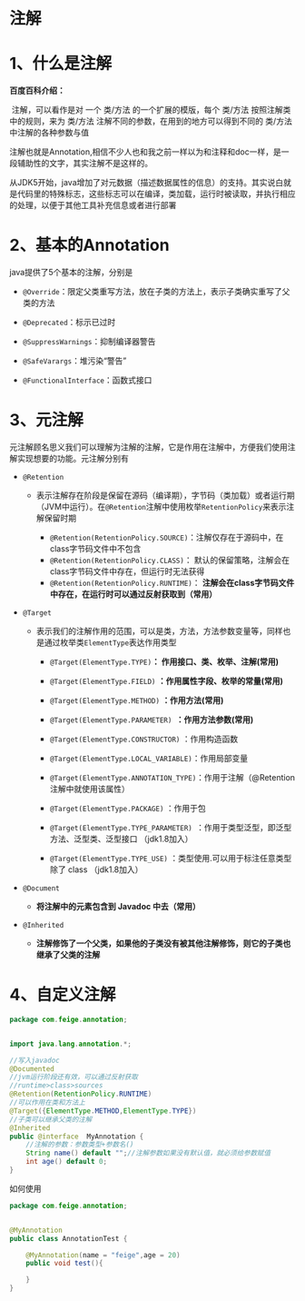 # 注解

# 1、什么是注解

**百度百科介绍：**

​	注解，可以看作是对 一个 类/方法 的一个扩展的模版，每个 类/方法 按照注解类中的规则，来为 类/方法 注解不同的参数，在用到的地方可以得到不同的 类/方法 中注解的各种参数与值

注解也就是Annotation,相信不少人也和我之前一样以为和注释和doc一样，是一段辅助性的文字，其实注解不是这样的。

从JDK5开始，java增加了对元数据（描述数据属性的信息）的支持。其实说白就是代码里的特殊标志，这些标志可以在编译，类加载，运行时被读取，并执行相应的处理，以便于其他工具补充信息或者进行部署

# 2、基本的Annotation

java提供了5个基本的注解，分别是

- `@Override`：限定父类重写方法，放在子类的方法上，表示子类确实重写了父类的方法

- `@Deprecated`：标示已过时

- `@SuppressWarnings`：抑制编译器警告

- `@SafeVarargs`：堆污染“警告”

- `@FunctionalInterface`：函数式接口

# 3、元注解

元注解顾名思义我们可以理解为注解的注解，它是作用在注解中，方便我们使用注解实现想要的功能。元注解分别有

- `@Retention `

  - 表示注解存在阶段是保留在源码（编译期），字节码（类加载）或者运行期（JVM中运行）。在`@Retention`注解中使用枚举`RetentionPolicy`来表示注解保留时期

     - `@Retention(RetentionPolicy.SOURCE)`：注解仅存在于源码中，在class字节码文件中不包含
     - `@Retention(RetentionPolicy.CLASS)`： 默认的保留策略，注解会在class字节码文件中存在，但运行时无法获得
     - `@Retention(RetentionPolicy.RUNTIME)`： **注解会在class字节码文件中存在，在运行时可以通过反射获取到（常用）**

- `@Target`

	- 表示我们的注解作用的范围，可以是类，方法，方法参数变量等，同样也是通过枚举类`ElementType`表达作用类型

		- `@Target(ElementType.TYPE)`**： 作用接口、类、枚举、注解(常用)**

		- `@Target(ElementType.FIELD)` **：作用属性字段、枚举的常量(常用)**

		- `@Target(ElementType.METHOD)` **：作用方法(常用)**

		- `@Target(ElementType.PARAMETER) `**：作用方法参数(常用)**

		- `@Target(ElementType.CONSTRUCTOR)` ：作用构造函数

		- `@Target(ElementType.LOCAL_VARIABLE)`：作用局部变量

		- `@Target(ElementType.ANNOTATION_TYPE)`：作用于注解（@Retention注解中就使用该属性）

		- `@Target(ElementType.PACKAGE)` ：作用于包

		- `@Target(ElementType.TYPE_PARAMETER) `：作用于类型泛型，即泛型方法、泛型类、泛型接口 （jdk1.8加入）

		- `@Target(ElementType.TYPE_USE)` ：类型使用.可以用于标注任意类型除了 class （jdk1.8加入）

- `@Document `

	- **将注解中的元素包含到 Javadoc 中去（常用）**

- `@Inherited`

	- **注解修饰了一个父类，如果他的子类没有被其他注解修饰，则它的子类也继承了父类的注解**

# 4、自定义注解

~~~java
package com.feige.annotation;


import java.lang.annotation.*;

//写入javadoc
@Documented
//jvm运行阶段还有效，可以通过反射获取
//runtime>class>sources
@Retention(RetentionPolicy.RUNTIME)
//可以作用在类和方法上
@Target({ElementType.METHOD,ElementType.TYPE})
//子类可以继承父类的注解
@Inherited
public @interface  MyAnnotation {
    //注解的参数：参数类型+参数名()
    String name() default "";//注解参数如果没有默认值，就必须给参数赋值
    int age() default 0;
}

~~~

如何使用

~~~java
package com.feige.annotation;


@MyAnnotation
public class AnnotationTest {

    @MyAnnotation(name = "feige",age = 20)
    public void test(){

    }
}

~~~

